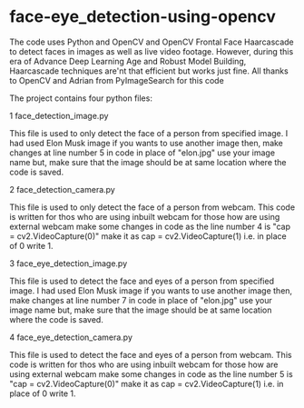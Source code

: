 # face-eye_detection-using-opencv
The code uses Python and OpenCV and OpenCV Frontal Face Haarcascade to detect faces in images as well as live video footage. However, during this era of Advance Deep Learning Age and Robust Model Building, Haarcascade techniques are'nt that efficient but works just fine. All thanks to OpenCV and Adrian from PyImageSearch for this code

The project contains four python files:

 1  face_detection_image.py

 This file is used to only detect the face of a person from specified image. I had used Elon Musk image if you wants to use another image then, make changes at line number 5 in code in place of "elon.jpg" use your image name but, make sure   that the image should be at same location where the code is saved.

 2  face_detection_camera.py

 This file is used to only detect the face of a person from webcam. This code is written for thos who are using inbuilt webcam for those how are using external webcam make some changes in code as the line number 4 is "cap =            cv2.VideoCapture(0)" make it as cap = cv2.VideoCapture(1) i.e. in place of 0 write 1.

 3  face_eye_detection_image.py

 This file is used to detect the face and eyes of a person from specified image. I had used Elon Musk image if you wants to use another image then, make changes at line number 7 in code in place of "elon.jpg" use your image name but, make    sure that the image should be at same location where the code is saved.

 4  face_eye_detection_camera.py

 This file is used to detect the face and eyes of a person from webcam. This code is written for thos who are using inbuilt webcam for those how are using external webcam make some changes in code as the line number 5 is "cap =    cv2.VideoCapture(0)" make it as cap = cv2.VideoCapture(1) i.e. in place of 0 write 1.

